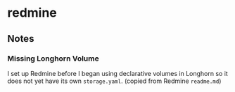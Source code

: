# redmine

## Notes

### Missing Longhorn Volume

I set up Redmine before I began using declarative volumes in Longhorn so it does not yet have its own `storage.yaml`. (copied from Redmine `readme.md`)
